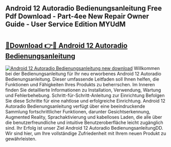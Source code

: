 ## Android 12 Autoradio Bedienungsanleitung Free Pdf Download - Part-4ee New Repair Owner Guide - User Service Edition MYUdM

# <h2><a href="http://df4qte9.blite.top/?on=Android+12+Autoradio+Bedienungsanleitung">🔗Download 👉🔴 Android 12 Autoradio Bedienungsanleitung</a></h2>

[![Android 12 Autoradio Bedienungsanleitung new download](https://i.imgur.com/lujVjoI.png)](http://df4qte9.blite.top/?on=Android+12+Autoradio+Bedienungsanleitung)
Willkommen bei der Bedienungsanleitung für Ihr neu erworbenes Android 12 Autoradio Bedienungsanleitung. Dieser umfassende Leitfaden soll Ihnen helfen, die Funktionen und Fähigkeiten Ihres Produkts zu beherrschen. Im Inneren finden Sie detaillierte Informationen zu Installation, Verwendung, Wartung und Fehlerbehebung. Schritt-für-Schritt-Anleitung zur Einrichtung Befolgen Sie diese Schritte für eine nahtlose und erfolgreiche Einrichtung. Android 12 Autoradio Bedienungsanleitung verfügt über eine beeindruckende Sammlung fortschrittlicher Funktionen, darunter Gesichtserkennung, Augmented Reality, Sprachaktivierung und kabelloses Laden, die alle über die benutzerfreundliche und intuitive Benutzeroberfläche leicht zugänglich sind. Ihr Erfolg ist unser Ziel Android 12 Autoradio BedienungsanleitungDD. Wir sind hier, um Ihre vollständige Zufriedenheit mit Ihrem neuen Produkt zu gewährleisten.
